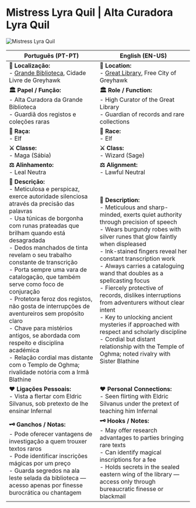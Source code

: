 ﻿# Mistress Lyra Quil | Alta Curadora Lyra Quil

![Mistress Lyra Quil](assets/npc/npc_blank.png)

| **Português (PT-PT)**                                                                                                                                                                                                                                                                                                                                                                                                                                                                                                                                                                                                                                          | **English (EN-US)**                                                                                                                                                                                                                                                                                                                                                                                                                                                                                                                                                                                                                        |
| -------------------------------------------------------------------------------------------------------------------------------------------------------------------------------------------------------------------------------------------------------------------------------------------------------------------------------------------------------------------------------------------------------------------------------------------------------------------------------------------------------------------------------------------------------------------------------------------------------------------------------------------------------------- | ------------------------------------------------------------------------------------------------------------------------------------------------------------------------------------------------------------------------------------------------------------------------------------------------------------------------------------------------------------------------------------------------------------------------------------------------------------------------------------------------------------------------------------------------------------------------------------------------------------------------------------------ |
| **📍 Localização:**<br> - [Grande Biblioteca](great_library.md), Cidade Livre de Greyhawk                                                                                                                                                                                                                                                                                                                                                                                                                                                                                                                                                                      | **📍 Location:**<br> - [Great Library](great_library.md), Free City of Greyhawk                                                                                                                                                                                                                                                                                                                                                                                                                                                                                                                                                            |
| **🏛 Papel / Função:**<br> - Alta Curadora da Grande Biblioteca<br> - Guardiã dos registos e coleções raras                                                                                                                                                                                                                                                                                                                                                                                                                                                                                                                                                    | **🏛 Role / Function:**<br> - High Curator of the Great Library<br> - Guardian of records and rare collections                                                                                                                                                                                                                                                                                                                                                                                                                                                                                                                             |
| **🧬 Raça:**<br> - Elf                 | **🧬 Race:**<br> - Elf                                                                                                                                                                                                                                                                                                                                                                                                                                                                                                                                                                                                                   |
| **⚔ Classe:**<br> - Maga (Sábia)                                                                                                                                                                                                                                                                                                                                                                                                                                                                                                                                                                                                                               | **⚔ Class:**<br> - Wizard (Sage)                                                                                                                                                                                                                                                                                                                                                                                                                                                                                                                                                                                                           |
| **⚖ Alinhamento:**<br> - Leal Neutra                                                                                                                                                                                                                                                                                                                                                                                                                                                                                                                                                                                                                           | **⚖ Alignment:**<br> - Lawful Neutral                                                                                                                                                                                                                                                                                                                                                                                                                                                                                                                                                                                                      |
| **📝 Descrição:**<br> - Meticulosa e perspicaz, exerce autoridade silenciosa através da precisão das palavras<br> - Usa túnicas de borgonha com runas prateadas que brilham quando está desagradada<br> - Dedos manchados de tinta revelam o seu trabalho constante de transcrição<br> - Porta sempre uma vara de catalogação, que também serve como foco de conjuração<br> - Protetora feroz dos registos, não gosta de interrupções de aventureiros sem propósito claro<br> - Chave para mistérios antigos, se abordada com respeito e disciplina académica<br> - Relação cordial mas distante com o Templo de Oghma; rivalidade notória com a Irmã Blathine | **📝 Description:**<br> - Meticulous and sharp-minded, exerts quiet authority through precision of speech<br> - Wears burgundy robes with silver runes that glow faintly when displeased<br> - Ink-stained fingers reveal her constant transcription work<br> - Always carries a cataloguing wand that doubles as a spellcasting focus<br> - Fiercely protective of records, dislikes interruptions from adventurers without clear intent<br> - Key to unlocking ancient mysteries if approached with respect and scholarly discipline<br> - Cordial but distant relationship with the Temple of Oghma; noted rivalry with Sister Blathine |
| **❤️ Ligações Pessoais:**<br> - Vista a flertar com Eldric Silvanus, sob pretexto de lhe ensinar Infernal                                                                                                                                                                                                                                                                                                                                                                                                                                                                                                                                                      | **❤️ Personal Connections:**<br> - Seen flirting with Eldric Silvanus under the pretext of teaching him Infernal                                                                                                                                                                                                                                                                                                                                                                                                                                                                                                                           |
| **🗝 Ganchos / Notas:**<br> - Pode oferecer vantagens de investigação a quem trouxer textos raros<br> - Pode identificar inscrições mágicas por um preço<br> - Guarda segredos na ala leste selada da biblioteca — acesso apenas por finesse burocrática ou chantagem                                                                                                                                                                                                                                                                                                                                                                                          | **🗝 Hooks / Notes:**<br> - May offer research advantages to parties bringing rare texts<br> - Can identify magical inscriptions for a fee<br> - Holds secrets in the sealed eastern wing of the library — access only through bureaucratic finesse or blackmail                                                                                                                                                                                                                                                                                                                                                                           |


















